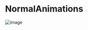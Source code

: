 # NormalAnimations
![image](https://github.com/ViterbiDevelopment/NormalAnimations/blob/master/githubPhoto/11.gif)
